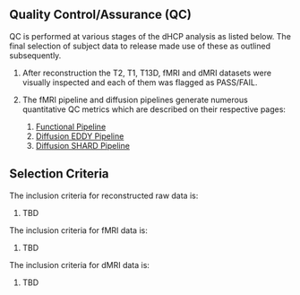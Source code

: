 ---
---

## Quality Control/Assurance (QC)

QC is performed at various stages of the dHCP analysis as listed below. The
final selection of subject data to release made use of these as outlined
subsequently.

1. After reconstruction the T2, T1, T13D, fMRI and dMRI datasets were visually 
inspected and each of them was flagged as PASS/FAIL.

2. The fMRI pipeline and diffusion pipelines generate numerous quantitative QC metrics which are described on their respective pages:
   1. [Functional Pipeline](fmri.md#fmri-qc)
   2. [Diffusion EDDY Pipeline](dwi.md#diffusion-mri-qc)
   3. [Diffusion SHARD Pipeline](dwi-shard.md#diffusion-mri-qc)

## Selection Criteria

The inclusion criteria for reconstructed raw data is:
1. TBD

The inclusion criteria for fMRI data is:

1. TBD

The inclusion criteria for dMRI data is:

1. TBD

